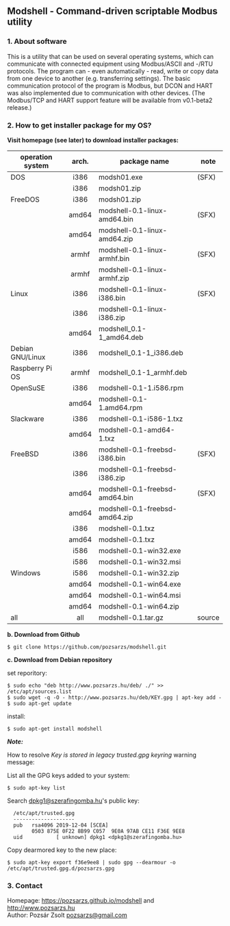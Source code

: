 ## Modshell - Command-driven scriptable Modbus utility

### 1. About software

This is a utility that can be used on several operating systems, which can
communicate with connected equipment using Modbus/ASCII and -/RTU
protocols. The program can - even automatically - read, write or copy data from
one device to another (e.g. transferring settings). The basic communication
protocol of the program is Modbus, but DCON and HART was also implemented due to
communication with other devices. (The Modbus/TCP and HART support feature will
be available from v0.1-beta2 release.)

### 2. How to get installer package for my OS?

**Visit homepage (see later) to download installer packages:**  

|operation system|arch.|package name                  |note  |
|----------------|:---:|------------------------------|------|
|DOS             |i386 |modsh01.exe                   |(SFX) |
|                |i386 |modsh01.zip                   |      |
|FreeDOS         |i386 |modsh01.zip                   |      |
|                |amd64|modshell-0.1-linux-amd64.bin  |(SFX) |
|                |amd64|modshell-0.1-linux-amd64.zip  |      |
|                |armhf|modshell-0.1-linux-armhf.bin  |(SFX) |
|                |armhf|modshell-0.1-linux-armhf.zip  |      |
|Linux           |i386 |modshell-0.1-linux-i386.bin   |(SFX) |
|                |i386 |modshell-0.1-linux-i386.zip   |      |
|                |amd64|modshell_0.1-1_amd64.deb      |      |
|Debian GNU/Linux|i386 |modshell_0.1-1_i386.deb       |      |
|Raspberry Pi OS |armhf|modshell_0.1-1_armhf.deb      |      |
|OpenSuSE        |i386 |modshell-0.1-1.i586.rpm       |      |
|                |amd64|modshell-0.1-1.amd64.rpm      |      |
|Slackware       |i386 |modshell-0.1-i586-1.txz       |      |
|                |amd64|modshell-0.1-amd64-1.txz      |      |
|FreeBSD         |i386 |modshell-0.1-freebsd-i386.bin |(SFX) |
|                |i386 |modshell-0.1-freebsd-i386.zip |      |
|                |amd64|modshell-0.1-freebsd-amd64.bin|(SFX) |
|                |amd64|modshell-0.1-freebsd-amd64.zip|      |
|                |i386 |modshell-0.1.txz              |      |
|                |amd64|modshell-0.1.txz              |      |
|                |i586 |modshell-0.1-win32.exe        |      |
|                |i586 |modshell-0.1-win32.msi        |      |
|Windows         |i586 |modshell-0.1-win32.zip        |      |
|                |amd64|modshell-0.1-win64.exe        |      |
|                |amd64|modshell-0.1-win64.msi        |      |
|                |amd64|modshell-0.1-win64.zip        |      |
|all             |all  |modshell-0.1.tar.gz           |source|

**b. Download from Github**  
  
  ```
  $ git clone https://github.com/pozsarzs/modshell.git
  ```  
  
**c. Download from Debian repository**  
  
  set reporitory:  
  ```
  $ sudo echo "deb http://www.pozsarzs.hu/deb/ ./" >> /etc/apt/sources.list
  $ sudo wget -q -O - http://www.pozsarzs.hu/deb/KEY.gpg | apt-key add -
  $ sudo apt-get update
  ```
  install:  
  ```
  $ sudo apt-get install modshell
  ```  

**_Note:_**  

  How to resolve _Key is stored in legacy trusted.gpg keyring_ warning message:

  List all the GPG keys added to your system:
  ```
  $ sudo apt-key list
  ```
  Search dpkg1@szerafingomba.hu's public key:
  ```
    /etc/apt/trusted.gpg
    --------------------
    pub   rsa4096 2019-12-04 [SCEA]
          0503 875E 0F22 8B99 C057  9E0A 97AB CE11 F36E 9EE8
    uid           [ unknown] dpkg1 <dpkg1@szerafingomba.hu>
  ```  
  Copy dearmored key to the new place:
  ```
  $ sudo apt-key export f36e9ee8 | sudo gpg --dearmour -o /etc/apt/trusted.gpg.d/pozsarzs.gpg
  ```

### 3. Contact

  Homepage: <https://pozsarzs.github.io/modshell> and <http://www.pozsarzs.hu>  
  Author: Pozsár Zsolt <pozsarzs@gmail.com>  

